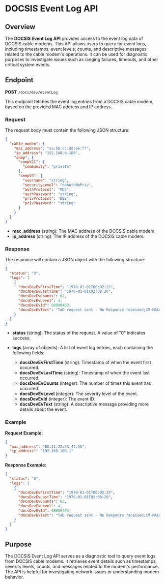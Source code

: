 # DOCSIS Event Log API

## Overview

The **DOCSIS Event Log API** provides access to the event log data of DOCSIS cable modems. This API allows users to query for event logs, including timestamps, event levels, counts, and descriptive messages related to the cable modem's operations. It can be used for diagnostic purposes to investigate issues such as ranging failures, timeouts, and other critical system events.

## Endpoint

**POST** `/docs/dev/eventLog`

This endpoint fetches the event log entries from a DOCSIS cable modem, based on the provided MAC address and IP address.

### Request

The request body must contain the following JSON structure:

```json
{
  "cable_modem": {
	"mac_address": "aa:bb:cc:dd:ee:ff",
	"ip_address": "192.168.0.100",
    "snmp": {
      "snmpV2C": {
        "community": "private"
      },
      "snmpV3": {
        "username": "string",
        "securityLevel": "noAuthNoPriv",
        "authProtocol": "MD5",
        "authPassword": "string",
        "privProtocol": "DES",
        "privPassword": "string"
      }
    }
  }
}
```

* **mac\_address** (string): The MAC address of the DOCSIS cable modem.
* **ip\_address** (string): The IP address of the DOCSIS cable modem.

### Response

The response will contain a JSON object with the following structure:

```json
{
  "status": "0",
  "logs": [
    {
      "docsDevEvFirstTime": "1970-01-01T00:02:29",
      "docsDevEvLastTime": "1970-01-01T02:08:20",
      "docsDevEvCounts": 62,
      "docsDevEvLevel": 4,
      "docsDevEvId": 68000403,
      "docsDevEvText": "ToD request sent - No Response received;CM-MAC=00:50:f1:12:dc:c3;CMTS-MAC=00:17:10:93:df:65;CM-QOS=1.1;CM-VER=3.1;"
    }
  ]
}
```

* **status** (string): The status of the request. A value of "0" indicates success.
* **logs** (array of objects): A list of event log entries, each containing the following fields:

  * **docsDevEvFirstTime** (string): Timestamp of when the event first occurred.
  * **docsDevEvLastTime** (string): Timestamp of when the event last occurred.
  * **docsDevEvCounts** (integer): The number of times this event has occurred.
  * **docsDevEvLevel** (integer): The severity level of the event.
  * **docsDevEvId** (integer): The event ID.
  * **docsDevEvText** (string): A descriptive message providing more details about the event.

### Example

**Request Example:**

```json
{
  "mac_address": "00:11:22:33:44:55",
  "ip_address": "192.168.100.1"
}
```

**Response Example:**

```json
{
  "status": "0",
  "logs": [
    {
      "docsDevEvFirstTime": "1970-01-01T00:02:29",
      "docsDevEvLastTime": "1970-01-01T02:08:20",
      "docsDevEvCounts": 62,
      "docsDevEvLevel": 4,
      "docsDevEvId": 68000403,
      "docsDevEvText": "ToD request sent - No Response received;CM-MAC=00:50:f1:12:dc:c3;CMTS-MAC=00:17:10:93:df:65;CM-QOS=1.1;CM-VER=3.1;"
    }
  ]
}
```

## Purpose

The DOCSIS Event Log API serves as a diagnostic tool to query event logs from DOCSIS cable modems. It retrieves event details such as timestamps, severity levels, counts, and messages related to the modem's performance. The API is helpful for investigating network issues or understanding modem behavior.
